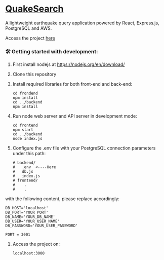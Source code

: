 #  [QuakeSearch](https://quakesearch.lchsuan.life/)

A lightweight earthquake query application powered by React, Express.js, PostgreSQL and AWS.

Access the project [here](https://quakesearch.lchsuan.life/)

<h3>🛠&nbsp;Getting started with development: </h3>

1. First install nodejs at https://nodejs.org/en/download/
1. Clone this repository
1. Install required libraries for both front-end and back-end:
   
    ```
    cd frondend
    npm install
    cd ../backend
    npm install
    ```
1. Run node web server and API server in development mode:
    ```
    cd frontend
    npm start
    cd ../backend
    node index.js
    ```
1. Configure the .env file with your PostgreSQL connection parameters under this path:

   ```
   # backend/
   #   .env  <----Here
   #   db.js
   #   index.js
   # frontend/
   #    .
   #    .
   ```

with the following content, please replace accordingly:

   ```
   DB_HOST='localhost'
   DB_PORT='YOUR PORT'
   DB_NAME='YOUR_DB_NAME'
   DB_USER='YOUR_USER_NAME'
   DB_PASSWORD='YOUR_USER_PASSWORD'
   
   PORT = 3001
   ```

1. Access the project on:

   ```
   localhost:3000
   ```

